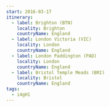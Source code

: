 ```yaml
---
start: 2016-03-17
itinerary:
  - label: Brighton (BTN)
    locality: Brighton
    countryName: England
  - label: London Victoria (VIC)
    locality: London
    countryName: England
  - label: London Paddington (PAD)
    locality: London
    countryName: England
  - label: Bristol Temple Meads (BRI)
    locality: Bristol
    countryName: England
tags:
  - i4gH1
---
```

